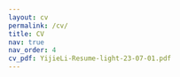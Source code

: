 ```yaml
---
layout: cv
permalink: /cv/
title: CV
nav: true
nav_order: 4
cv_pdf: YijieLi-Resume-light-23-07-01.pdf
---
```


